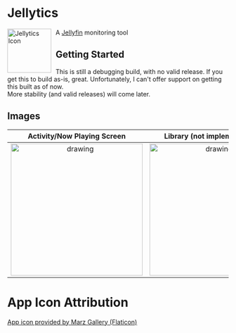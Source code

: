 # Jellytics

<img src="https://cdn-icons-png.flaticon.com/512/9488/9488351.png" alt="Jellytics Icon" style="width:100px; height:100px; float:left; margin-right:10px;" />

A [Jellyfin](https://jellyfin.org/) monitoring tool

## Getting Started
This is still a debugging build, with no valid release. If you get this to build as-is, great. Unfortunately, I can't offer support on getting this built as of now.  
More stability (and valid releases) will come later.

## Images

|                                                         Activity/Now Playing Screen                                                          |                                                        Library (not implemented yet)                                                         |                                                                   Settings                                                                   |
|:--------------------------------------------------------------------------------------------------------------------------------------------:|:--------------------------------------------------------------------------------------------------------------------------------------------:|:--------------------------------------------------------------------------------------------------------------------------------------------:|
| <img src="https://user-images.githubusercontent.com/47901540/192846598-e2e89b8d-d491-491d-80d5-5a455b4a76fd.PNG" alt="drawing" width="300"/> | <img src="https://user-images.githubusercontent.com/47901540/192846604-4a2fbc11-58bd-49e3-8c01-eeba34811708.PNG" alt="drawing" width="300"/> | <img src="https://user-images.githubusercontent.com/47901540/192846615-cec136b3-417d-4dd6-9f8d-b728dfc66f29.PNG" alt="drawing" width="300"/> |



# App Icon Attribution
[App icon provided by Marz Gallery (Flaticon)](https://www.flaticon.com/authors/marz-gallery)
